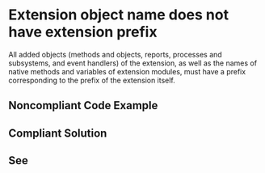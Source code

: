 # Extension object name does not have extension prefix

All added objects (methods and objects, reports, processes and subsystems, and event handlers) of the extension, 
as well as the names of native methods and variables of extension modules, must have a prefix corresponding 
to the prefix of the extension itself.


## Noncompliant Code Example

## Compliant Solution

## See

